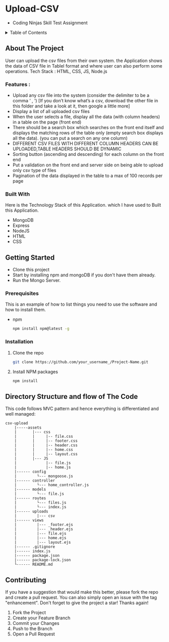 # Upload-CSV

-  Coding Ninjas Skill Test Assignment

<!-- TABLE OF CONTENTS -->
<details>
  <summary>Table of Contents</summary>
  <ol>
    <li>
      <a href="#about-the-project">About The Project</a>
      <ul>
        <li><a href="#built-with">Built With</a></li>
      </ul>
    </li>
    <li>
      <a href="#getting-started">Getting Started</a>
      <ul>
        <li><a href="#prerequisites">Prerequisites</a></li>
        <li><a href="#installation">Installation</a></li>
      </ul>
    </li>
    <li><a href="#contributing">Contributing</a></li>
  </ol>
</details>

## About The Project

User can upload the csv files from their own system. the Application shows the data of CSV file in Tablel format and where user can also perform some operations.
Tech Stack : HTML, CSS, JS, Node.js

### Features :

-  Upload any csv file into the system (consider the delimiter to be a comma ‘ , ’) [If you don’t know
   what’s a csv, download the other file in this folder and take a look at it, then google a little more]
-  Display a list of all uploaded csv files
-  When the user selects a file, display all the data (with column headers) in a table on the page (front
   end)
-  There should be a search box which searches on the front end itself and displays the matching rows
   of the table only (empty search box displays all the data). (you can put a search on any one column)
-  DIFFERENT CSV FILES WITH DIFFERENT COLUMN HEADERS CAN BE UPLOADED,TABLE HEADERS SHOULD BE DYNAMIC
-  Sorting button (ascending and descending) for each column on the front end
-  Put a validation on the front end and server side on being able to upload only csv
   type of files
-  Pagination of the data displayed in the table to a max of 100 records per
   page

### Built With

Here is the Technology Stack of this Application. which I have used to Built this Application.

-  MongoDB
-  Express
-  NodeJS
-  HTML
-  CSS

<!-- GETTING STARTED -->

## Getting Started

-  Clone this project
-  Start by installing npm and mongoDB if you don't have them already.
-  Run the Mongo Server.

### Prerequisites

This is an example of how to list things you need to use the software and how to install them.

-  npm
   ```sh
   npm install npm@latest -g
   ```

### Installation

1. Clone the repo
   ```sh
   git clone https://github.com/your_username_/Project-Name.git
   ```
2. Install NPM packages
   ```sh
   npm install
   ```

## Directory Structure and flow of The Code

This code follows MVC pattern and hence everything is differentiated and well managed:

    csv-upload
        |-----assets
        |       |--- css
        |       |     |-- file.css
        |       |     |-- footer.css
        |       |     |-- header.css
        |       |     |-- home.css
        |       |     |-- layout.css
        |       |--- JS
        |             |-- file.js
        |             |-- home.js
        |------ config
        |         └--- mongoose.js
        |------ controller
        |         └--- home_controller.js
        |------ models
        |         └--- file.js
        |------ routes
        |         └--- files.js
        |         └--- index.js
        |------ uploads
        |         |--- csv
        |------ views
        |         |--- _footer.ejs
        |         |--- _header.ejs
        |         |--- file.ejs
        |         |--- home.ejs
        |         |--- layout.ejs
        |------ .gitignore
        |------ index.js
        |------ package.json
        |------ package-lock.json
        └------ README.md

<!-- CONTRIBUTING -->

## Contributing

If you have a suggestion that would make this better, please fork the repo and create a pull request. You can also simply open an issue with the tag "enhancement".
Don't forget to give the project a star! Thanks again!

1. Fork the Project
2. Create your Feature Branch
3. Commit your Changes
4. Push to the Branch
5. Open a Pull Request
